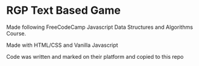 # RGP Text Based Game 

Made following FreeCodeCamp Javascript Data Structures and Algorithms Course.

Made with HTML/CSS and Vanilla Javascript

Code was written and marked on their platform and copied to this repo